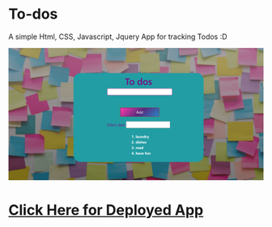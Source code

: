 # To-dos
A simple Html, CSS, Javascript, Jquery App for tracking Todos :D




![image of to dos application](https://github.com/geicibarham/To-dos/blob/main/assets/images/Screenshot%20(155).png)


# [Click Here for Deployed App](https://geicibarham.github.io/To-dos/)
